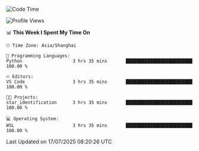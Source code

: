 <!--START_SECTION:waka-->
![Code Time](http://img.shields.io/badge/Code%20Time-3%2C030%20hrs%2037%20mins-blue)

![Profile Views](http://img.shields.io/badge/Profile%20Views-0-blue)

📊 **This Week I Spent My Time On** 

```text
🕑︎ Time Zone: Asia/Shanghai

💬 Programming Languages: 
Python                   3 hrs 35 mins       █████████████████████████   100.00 % 

🔥 Editors: 
VS Code                  3 hrs 35 mins       █████████████████████████   100.00 % 

🐱‍💻 Projects: 
star_identification      3 hrs 35 mins       █████████████████████████   100.00 % 

💻 Operating System: 
WSL                      3 hrs 35 mins       █████████████████████████   100.00 % 
```


 Last Updated on 17/07/2025 08:20:26 UTC
<!--END_SECTION:waka-->